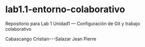 # lab1.1-entorno-colaborativo 
Repositorio para Lab 1 Unidad1 — Configuración de Git y trabajo colaborativo

Cabascango Cristian---Salazar Jean Pierre